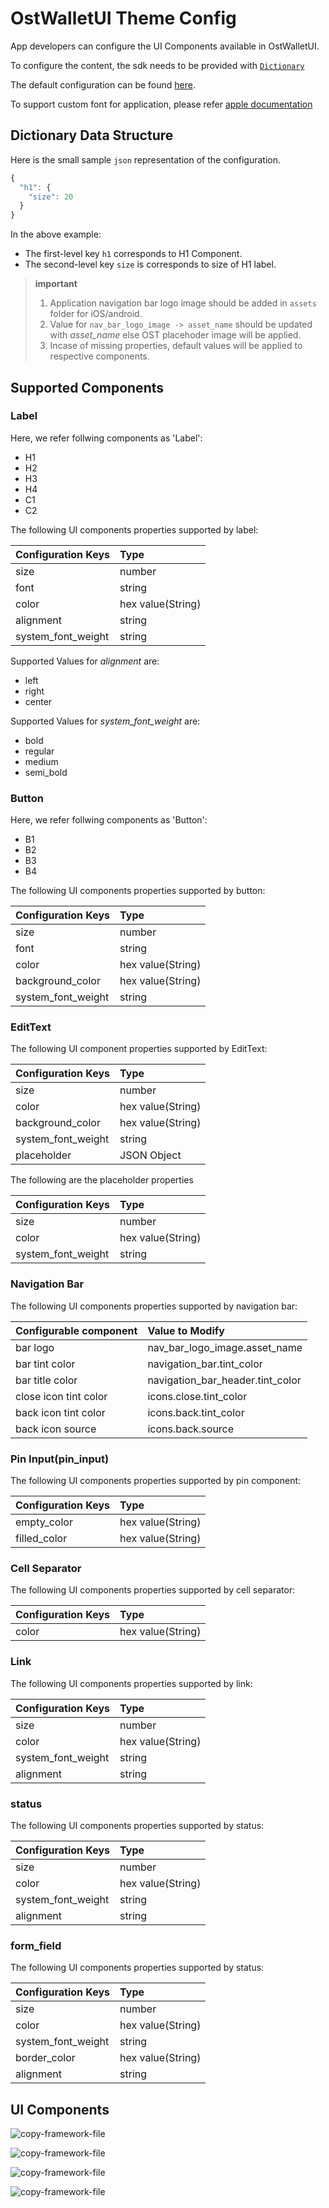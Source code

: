 # OstWalletUI Theme Config
App developers can configure the UI Components available in OstWalletUI.

To configure the content, the sdk needs to be provided with [`Dictionary`](https://developer.apple.com/documentation/swift/dictionary)

The default configuration can be found [here](../OstWalletSdk/UI/Config/OstThemeConfig.json).

To support custom font for application, please refer [apple documentation](https://developer.apple.com/documentation/uikit/text_display_and_fonts/adding_a_custom_font_to_your_app)


## Dictionary Data Structure
Here is the small sample `json` representation of the configuration.
```js
{
  "h1": {
    "size": 20
  }
}
```

In the above example:

* The first-level key `h1` corresponds to H1 Component.
* The second-level key `size` is corresponds to size of H1 label.

> **important**
> 1. Application navigation bar logo image should be added in `assets` folder for iOS/android.
> 2. Value for `nav_bar_logo_image -> asset_name` should be updated with *asset_name* else OST placehoder image will be applied.
> 3. Incase of missing properties, default values will be applied to respective components.

## Supported Components

### Label

Here, we refer follwing components as 'Label':
* H1
* H2
* H3
* H4
* C1
* C2

The following UI components properties supported by label:

| Configuration Keys   | Type               | 
| -------------------- | :---------------- |
| size                 | number             |
| font                 | string             |
| color                | hex value(String)  |
| alignment            | string             |
| system_font_weight   | string             |


Supported Values for *alignment* are:
* left
* right
* center

Supported Values for *system_font_weight* are:
* bold
* regular
* medium
* semi_bold

### Button

Here, we refer follwing components as 'Button':
* B1
* B2
* B3
* B4

The following UI components properties supported by button:

| Configuration Keys   | Type               | 
| -------------------- | :---------------- |
| size                 | number             |
| font                 | string             |
| color                | hex value(String)  |
| background_color     | hex value(String)  |
| system_font_weight   | string             |

### EditText

The following UI component properties supported by EditText:

| Configuration Keys   | Type               |
| -------------------- | :---------------- |
| size                 | number             |
| color                | hex value(String)  |
| background_color     | hex value(String)  |
| system_font_weight   | string             |
| placeholder          | JSON Object        |

The following are the placeholder properties

| Configuration Keys   | Type               |
| -------------------- | :---------------- |
| size                 | number             |
| color                | hex value(String)  |
| system_font_weight   | string             |

 ### Navigation Bar
 
 The following UI components properties supported by navigation bar:
 
| Configurable component | Value to Modify                   | 
| ---------------------- | :--------------------------------|
| bar logo               | nav_bar_logo_image.asset_name     |
| bar tint color         | navigation_bar.tint_color         |
| bar title color        | navigation_bar_header.tint_color  |
| close icon tint color  | icons.close.tint_color            |
| back icon tint color  | icons.back.tint_color             |
| back icon source | icons.back.source             |

 ### Pin Input(pin_input)
 
 The following UI components properties supported by pin component:
 
| Configuration Keys   | Type               | 
| -------------------- | :---------------- |
| empty_color          | hex value(String)  |
| filled_color         | hex value(String)  |
 
 ### Cell Separator
 
 The following UI components properties supported by cell separator:
 
| Configuration Keys   | Type               | 
| -------------------- | :---------------- |
| color                | hex value(String)  |

 ### Link
 
 The following UI components properties supported by link:
 
| Configuration Keys   | Type               | 
| -------------------- | :---------------- |
| size                 | number             |
| color                | hex value(String)  |
| system_font_weight   | string             |
| alignment            | string             |

 ### status

The following UI components properties supported by status:

| Configuration Keys   | Type               | 
| -------------------- | :---------------- |
| size                 | number             |
| color                | hex value(String)  |
| system_font_weight   | string             |
| alignment            | string             |

 ### form_field

The following UI components properties supported by status:

| Configuration Keys   | Type               | 
| -------------------- | :---------------- |
| size                 | number             |
| color                | hex value(String)  |
| system_font_weight   | string             |
| border_color         | hex value(String)  |
| alignment            | string             |

## UI Components 

![copy-framework-file](images/NavBar.png)

![copy-framework-file](images/PinView.png)

![copy-framework-file](images/Card.png)

![copy-framework-file](images/TextField.png)
